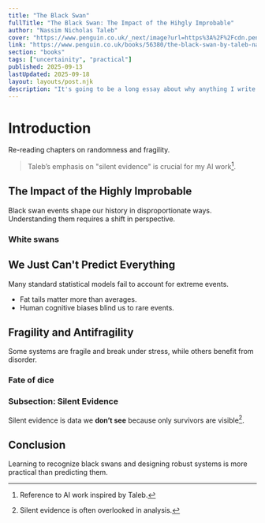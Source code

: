 ```yaml
---
title: "The Black Swan"
fullTitle: "The Black Swan: The Impact of the Hihgly Improbable"
author: "Nassim Nicholas Taleb"
cover: "https://www.penguin.co.uk/_next/image?url=https%3A%2F%2Fcdn.penguin.co.uk%2Fdam-assets%2Fbooks%2F9780141906201%2F9780141906201-jacket-large.jpg&w=819&q=100"
link: "https://www.penguin.co.uk/books/56380/the-black-swan-by-taleb-nassim-nicholas/9780141034591"
section: "books"
tags: ["uncertainity", "practical"]
published: 2025-09-13 
lastUpdated: 2025-09-18 
layout: layouts/post.njk
description: "It's going to be a long essay about why anything I write isn't ever going to be original!"
---
```


# Introduction

Re-reading chapters on randomness and fragility.  

> Taleb’s emphasis on "silent evidence" is crucial for my AI work[^1].

## The Impact of the Highly Improbable

Black swan events shape our history in disproportionate ways.  
Understanding them requires a shift in perspective.  

### White swans

## We Just Can't Predict Everything

Many standard statistical models fail to account for extreme events.  

- Fat tails matter more than averages.  
- Human cognitive biases blind us to rare events.

## Fragility and Antifragility

Some systems are fragile and break under stress, while others benefit from disorder.  

### Fate of dice

### Subsection: Silent Evidence

Silent evidence is data we **don’t see** because only survivors are visible[^2].

## Conclusion

Learning to recognize black swans and designing robust systems is more practical than predicting them.

[^1]: Reference to AI work inspired by Taleb.  
[^2]: Silent evidence is often overlooked in analysis.
